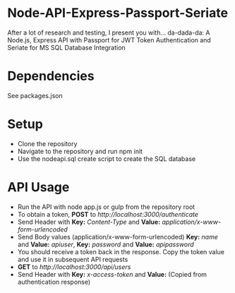 # Node-API-Express-Passport-Seriate
After a lot of research and testing, I present you with... da-dada-da: A Node.js, Express API with Passport for JWT Token Authentication and Seriate for MS SQL Database Integration

# Dependencies
See packages.json

# Setup
* Clone the repository
* Navigate to the repository and run npm init
* Use the nodeapi.sql create script to create the SQL database

# API Usage
* Run the API with node app.js or gulp from the repository root
* To obtain a token, **POST** to _http://localhost:3000/authenticate_
* Send Header with **Key:** _Content-Type_ and **Value:** _application/x-www-form-urlencoded_ 
* Send Body values (application/x-www-form-urlencoded) **Key:** _name_ and **Value:** _apiuser_, **Key:** _password_ and **Value:** _apipassword_
* You should receive a token back in the response. Copy the token value and use it in subsequent API requests
* **GET** to _http://localhost:3000/api/users_
* Send Header with **Key:** _x-access-token_ and **Value:**_<token>_ (Copied from authentication response)



